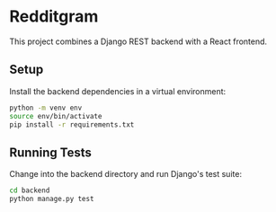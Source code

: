 # Redditgram

This project combines a Django REST backend with a React frontend.

## Setup

Install the backend dependencies in a virtual environment:

```bash
python -m venv env
source env/bin/activate
pip install -r requirements.txt
```

## Running Tests

Change into the backend directory and run Django's test suite:

```bash
cd backend
python manage.py test
```
